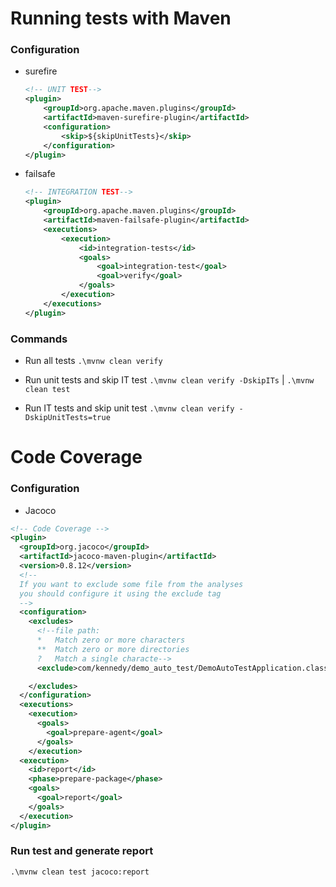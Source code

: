 # Running tests with Maven
### Configuration

- surefire
    ````xml
    <!-- UNIT TEST-->
    <plugin>
        <groupId>org.apache.maven.plugins</groupId>
        <artifactId>maven-surefire-plugin</artifactId>
        <configuration>
            <skip>${skipUnitTests}</skip>
        </configuration>
    </plugin>
    ````
- failsafe
    ````xml
    <!-- INTEGRATION TEST-->
    <plugin>
        <groupId>org.apache.maven.plugins</groupId>
        <artifactId>maven-failsafe-plugin</artifactId>
        <executions>
            <execution>
                <id>integration-tests</id>
                <goals>
                    <goal>integration-test</goal>
                    <goal>verify</goal>
                </goals>
            </execution>
        </executions>
    </plugin>
    ````
  

### Commands
- Run all tests ``.\mvnw clean verify``

- Run unit tests and skip IT test ``.\mvnw clean verify -DskipITs`` | `.\mvnw clean test`

- Run IT tests and skip unit test ``.\mvnw clean verify -DskipUnitTests=true``

# Code Coverage
### Configuration
- Jacoco
````xml
<!-- Code Coverage -->
<plugin>
  <groupId>org.jacoco</groupId>
  <artifactId>jacoco-maven-plugin</artifactId>
  <version>0.8.12</version>
  <!--
  If you want to exclude some file from the analyses 
  you should configure it using the exclude tag
  -->
  <configuration>
    <excludes>
      <!--file path: 
      *   Match zero or more characters
      **  Match zero or more directories
      ?   Match a single characte-->
      <exclude>com/kennedy/demo_auto_test/DemoAutoTestApplication.class</exclude>

    </excludes>
  </configuration>
  <executions>
    <execution>
      <goals>
        <goal>prepare-agent</goal>
      </goals>
    </execution>
  <execution>
    <id>report</id>
    <phase>prepare-package</phase>
    <goals>
      <goal>report</goal>
    </goals>
  </execution>
</plugin>
````

### Run test and generate report
``.\mvnw clean test jacoco:report``